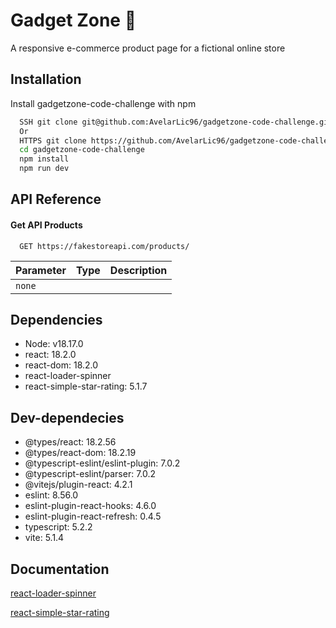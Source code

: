 
# Gadget Zone 🚀

A responsive e-commerce product page for a fictional online store

## Installation

Install gadgetzone-code-challenge with npm

```bash
  SSH git clone git@github.com:AvelarLic96/gadgetzone-code-challenge.git
  Or
  HTTPS git clone https://github.com/AvelarLic96/gadgetzone-code-challenge.git
  cd gadgetzone-code-challenge
  npm install
  npm run dev
```

## API Reference

#### Get API Products

```http
  GET https://fakestoreapi.com/products/
```

| Parameter | Type     | Description                |
| :-------- | :------- | :------------------------- |
| `none` |  | |

## Dependencies

- Node: v18.17.0
- react: 18.2.0
- react-dom: 18.2.0
- react-loader-spinner
- react-simple-star-rating: 5.1.7

## Dev-dependecies

- @types/react: 18.2.56
- @types/react-dom: 18.2.19
- @typescript-eslint/eslint-plugin: 7.0.2
- @typescript-eslint/parser: 7.0.2
- @vitejs/plugin-react: 4.2.1
- eslint: 8.56.0
- eslint-plugin-react-hooks: 4.6.0
- eslint-plugin-react-refresh: 0.4.5
- typescript: 5.2.2
- vite: 5.1.4

## Documentation

[react-loader-spinner](https://mhnpd.github.io/react-loader-spinner/docs/intro)

[react-simple-star-rating](https://www.npmjs.com/package/react-simple-star-rating)
